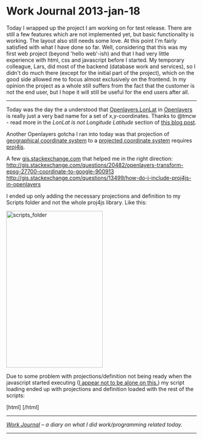 # Work Journal 2013-jan-18

Today I wrapped up the project I am working on for test release. There are still a few features which are not implemented yet, but basic functionality is working. The layout also still needs some love. At this point I'm fairly satisfied with what I have done so far. Well, considering that this was my first web project (beyond 'hello web'-ish) and that I had very little experience with html, css and javascript before I started. 
My temporary colleague, Lars, did most of the backend (database work and services), so I didn't do much there (except for the initial part of the project), which on the good side allowed me to focus almost exclusively on the frontend. 
In my opinion the project as a whole still suffers from the fact that the customer is not the end user, but I hope it will still be useful for the end users after all. 

<hr/>

Today was the day the a understood that <a href="http://dev.openlayers.org/docs/files/OpenLayers/BaseTypes/LonLat-js.html">Openlayers.LonLat</a> in <a href="Openlayers.org">Openlayers</a> is really just a very bad name for a set of x,y-coordinates. Thanks to @tmcw - read more in the <em>LonLat is not Longitude Latitude</em> section of <a href="http://macwright.org/2012/01/12/openlayers.html">this blog post</a>.

Another Openlayers gotcha I ran into today was that projection of <a href="http://en.wikipedia.org/wiki/Geographical_coordinate_system">geographical coordinate system</a> to a <a href="http://en.wikipedia.org/wiki/Map_projection">projected coordinate system</a> requires <a href="http://trac.osgeo.org/proj4js/">proj4js</a>. 

A few <a href="gis.stackexchange.com">gis.stackexchange.com</a> that helped me in the right direction: 
<a href="http://gis.stackexchange.com/questions/20482/openlayers-transform-epsg-27700-coordinate-to-google-900913">http://gis.stackexchange.com/questions/20482/openlayers-transform-epsg-27700-coordinate-to-google-900913</a>
<a href="http://gis.stackexchange.com/questions/13499/how-do-i-include-proj4js-in-openlayers">http://gis.stackexchange.com/questions/13499/how-do-i-include-proj4js-in-openlayers</a>

I ended up only adding the necessary projections and definition to my Scripts folder and not the whole proj4js library. Like this:

<a href="http://localhost:52535/blog/work-journal-2013-jan-18/scripts_folder-2/" rel="attachment wp-att-279"><img src="http://localhost:52535/blog/wp-content/uploads/2013/01/scripts_folder1.png" alt="scripts_folder" width="255" height="415" class="alignnone size-full wp-image-279" /></a>

Due to some problem with projections/definition not being ready when the javascript started executing (<a href="http://gis.stackexchange.com/questions/11857/proj4js-objects-not-readytouse">I appear not to be alone on this.</a>) my script loading ended up with projections and definition loaded with the rest of the scripts: 

[html]
    <script src="Scripts/jquery-1.8.3.min.js"></script>
    <script src="Scripts/proj4js.js"></script>
    <script src="Scripts/projcode/tmerc.js"></script>
    <script src="Scripts/projcode/merc.js"></script>
    <script src="Scripts/projcode/utm.js"></script>
    <script src="Scripts/defs/EPSG25832.js"></script>
    <script src="Scripts/openlayers/OpenLayers.js"></script>
    <script src="Scripts/bredbaandskortet_config.js"></script>
    <script src="Scripts/bredbaandskortet.mobile.js"></script>
[/html]


<hr />

<em><a href="/blog/work-journal-what-workprogramming-related-did-i-learn-today/">Work Journal</a> – a diary on what I did work/programming related today.</em>

<hr />

